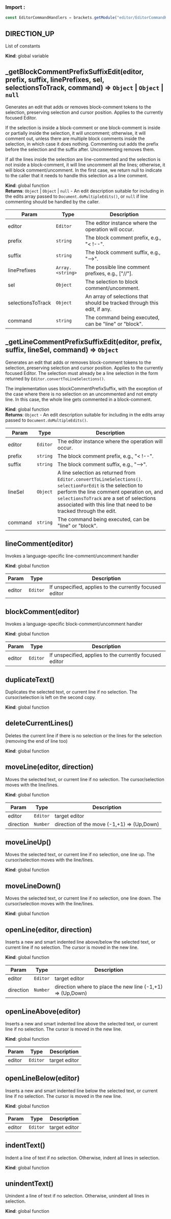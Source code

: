### Import :
```js
const EditorCommandHandlers = brackets.getModule("editor/EditorCommandHandlers")
```

<a name="DIRECTION_UP"></a>

## DIRECTION\_UP
List of constants

**Kind**: global variable  
<a name="_getBlockCommentPrefixSuffixEdit"></a>

## \_getBlockCommentPrefixSuffixEdit(editor, prefix, suffix, linePrefixes, sel, selectionsToTrack, command) ⇒ <code>Object</code> \| <code>Object</code> \| <code>null</code>
Generates an edit that adds or removes block-comment tokens to the selection, preserving selectionand cursor position. Applies to the currently focused Editor.If the selection is inside a block-comment or one block-comment is inside or partially inside the selection,it will uncomment; otherwise, it will comment out, unless there are multiple block comments inside the selection,in which case it does nothing.Commenting out adds the prefix before the selection and the suffix after.Uncommenting removes them.If all the lines inside the selection are line-commented and the selection is not inside a block-comment, it willline uncomment all the lines; otherwise, it will block comment/uncomment. In the first case, we return null toindicate to the caller that it needs to handle this selection as a line comment.

**Kind**: global function  
**Returns**: <code>Object</code> \| <code>Object</code> \| <code>null</code> - An edit description suitable for including in the edits array passed to `Document.doMultipleEdits()`, or `null`     if line commenting should be handled by the caller.  

| Param | Type | Description |
| --- | --- | --- |
| editor | <code>Editor</code> | The editor instance where the operation will occur. |
| prefix | <code>string</code> | The block comment prefix, e.g., "< !--". |
| suffix | <code>string</code> | The block comment suffix, e.g., "-->". |
| linePrefixes | <code>Array.&lt;string&gt;</code> | The possible line comment prefixes, e.g., ["//"]. |
| sel | <code>Object</code> | The selection to block comment/uncomment. |
| selectionsToTrack | <code>Object</code> | An array of selections that should be tracked through this edit, if any. |
| command | <code>string</code> | The command being executed, can be "line" or "block". |

<a name="_getLineCommentPrefixSuffixEdit"></a>

## \_getLineCommentPrefixSuffixEdit(editor, prefix, suffix, lineSel, command) ⇒ <code>Object</code>
Generates an edit that adds or removes block-comment tokens to the selection, preserving selectionand cursor position. Applies to the currently focused Editor. The selection must already be aline selection in the form returned by `Editor.convertToLineSelections()`.The implementation uses blockCommentPrefixSuffix, with the exception of the case wherethere is no selection on an uncommented and not empty line. In this case, the whole line getscommented in a block-comment.

**Kind**: global function  
**Returns**: <code>Object</code> - An edit description suitable for including in the edits array passed to `Document.doMultipleEdits()`.  

| Param | Type | Description |
| --- | --- | --- |
| editor | <code>Editor</code> | The editor instance where the operation will occur. |
| prefix | <code>string</code> | The block comment prefix, e.g., "< !--". |
| suffix | <code>string</code> | The block comment suffix, e.g., "-->". |
| lineSel | <code>Object</code> | A line selection as returned from `Editor.convertToLineSelections()`. `selectionForEdit` is the selection to perform      the line comment operation on, and `selectionsToTrack` are a set of selections associated with this line that need to be      tracked through the edit. |
| command | <code>string</code> | The command being executed, can be "line" or "block". |

<a name="lineComment"></a>

## lineComment(editor)
Invokes a language-specific line-comment/uncomment handler

**Kind**: global function  

| Param | Type | Description |
| --- | --- | --- |
| editor | <code>Editor</code> | If unspecified, applies to the currently focused editor |

<a name="blockComment"></a>

## blockComment(editor)
Invokes a language-specific block-comment/uncomment handler

**Kind**: global function  

| Param | Type | Description |
| --- | --- | --- |
| editor | <code>Editor</code> | If unspecified, applies to the currently focused editor |

<a name="duplicateText"></a>

## duplicateText()
Duplicates the selected text, or current line if no selection. The cursor/selection is lefton the second copy.

**Kind**: global function  
<a name="deleteCurrentLines"></a>

## deleteCurrentLines()
Deletes the current line if there is no selection or the lines for the selection(removing the end of line too)

**Kind**: global function  
<a name="moveLine"></a>

## moveLine(editor, direction)
Moves the selected text, or current line if no selection. The cursor/selectionmoves with the line/lines.

**Kind**: global function  

| Param | Type | Description |
| --- | --- | --- |
| editor | <code>Editor</code> | target editor |
| direction | <code>Number</code> | direction of the move (-1,+1) => (Up,Down) |

<a name="moveLineUp"></a>

## moveLineUp()
Moves the selected text, or current line if no selection, one line up. The cursor/selectionmoves with the line/lines.

**Kind**: global function  
<a name="moveLineDown"></a>

## moveLineDown()
Moves the selected text, or current line if no selection, one line down. The cursor/selectionmoves with the line/lines.

**Kind**: global function  
<a name="openLine"></a>

## openLine(editor, direction)
Inserts a new and smart indented line above/below the selected text, or current line if no selection.The cursor is moved in the new line.

**Kind**: global function  

| Param | Type | Description |
| --- | --- | --- |
| editor | <code>Editor</code> | target editor |
| direction | <code>Number</code> | direction where to place the new line (-1,+1) => (Up,Down) |

<a name="openLineAbove"></a>

## openLineAbove(editor)
Inserts a new and smart indented line above the selected text, or current line if no selection.The cursor is moved in the new line.

**Kind**: global function  

| Param | Type | Description |
| --- | --- | --- |
| editor | <code>Editor</code> | target editor |

<a name="openLineBelow"></a>

## openLineBelow(editor)
Inserts a new and smart indented line below the selected text, or current line if no selection.The cursor is moved in the new line.

**Kind**: global function  

| Param | Type | Description |
| --- | --- | --- |
| editor | <code>Editor</code> | target editor |

<a name="indentText"></a>

## indentText()
Indent a line of text if no selection. Otherwise, indent all lines in selection.

**Kind**: global function  
<a name="unindentText"></a>

## unindentText()
Unindent a line of text if no selection. Otherwise, unindent all lines in selection.

**Kind**: global function  
